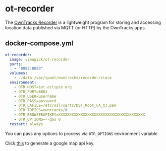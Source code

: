 ot-recorder
===========

The [OwnTracks Recorder][1] is a lightweight program for storing and accessing
location data published via MQTT (or HTTP) by the OwnTracks apps.

## docker-compose.yml

```yaml
ot-recorder:
  image: vimagick/ot-recorder
  ports:
    - "8083:8083"
  volumes:
    - ./data:/var/spool/owntracks/recorder/store
  environment:
    - OTR_HOST=iot.eclipse.org
    - OTR_PORT=8883
    - OTR_USER=username
    - OTR_PASS=password
    - OTR_CAFILE=/etc/ssl/certs/DST_Root_CA_X3.pem
    - OTR_TOPICS=owntracks/#
    - OTR_BROWSERAPIKEY=XXXXXXXXXXXXXXXXXXXXXXXXXXXXXXXXXXXXXXX
    - OTR_OPTIONS=--qos 0
  restart: always
```

You can pass any options to process via `OTR_OPTIONS` environment variable.

Click [this][2] to generate a google map api key.

[1]: https://github.com/owntracks/recorder
[2]: https://developers.google.com/maps/documentation/javascript/?authuser=1

